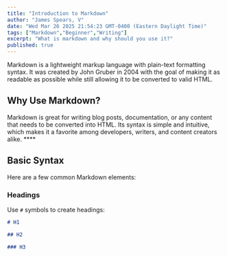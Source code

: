```yaml
---
title: "Introduction to Markdown"
author: "James Spears, V"
date: "Wed Mar 26 2025 21:54:23 GMT-0400 (Eastern Daylight Time)"
tags: ["Markdown","Beginner","Writing"]
excerpt: "What is markdown and why should you use it?"
published: true
---
```


Markdown is a lightweight markup language with plain-text formatting syntax. It was created by John Gruber in 2004 with the goal of making it as readable as possible while still allowing it to be converted to valid HTML.

## Why Use Markdown?

Markdown is great for writing blog posts, documentation, or any content that needs to be converted into HTML. Its syntax is simple and intuitive, which makes it a favorite among developers, writers, and content creators alike. ****

## Basic Syntax

Here are a few common Markdown elements:

### Headings

Use `#` symbols to create headings:

```markdown
# H1

## H2

### H3
```


